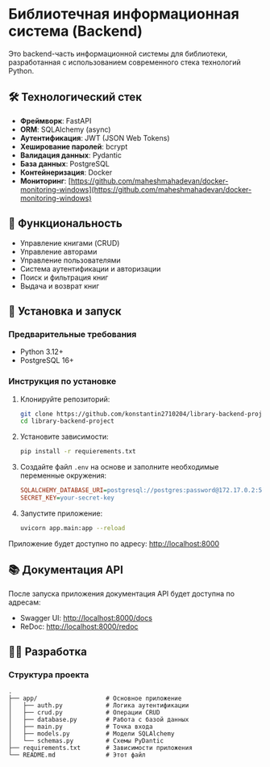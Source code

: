 # Библиотечная информационная система (Backend)

Это backend-часть информационной системы для библиотеки, разработанная с использованием современного стека технологий Python.

## 🛠 Технологический стек

- **Фреймворк**: FastAPI
- **ORM**: SQLAlchemy (async)
- **Аутентификация**: JWT (JSON Web Tokens)
- **Хеширование паролей**: bcrypt
- **Валидация данных**: Pydantic
- **База данных**: PostgreSQL
- **Контейнеризация**: Docker
- **Мониторинг**: [https://github.com/maheshmahadevan/docker-monitoring-windows](https://github.com/maheshmahadevan/docker-monitoring-windows)

## 📌 Функциональность

- Управление книгами (CRUD)
- Управление авторами
- Управление пользователями
- Система аутентификации и авторизации
- Поиск и фильтрация книг
- Выдача и возврат книг

## 🚀 Установка и запуск

### Предварительные требования

- Python 3.12+
- PostgreSQL 16+

### Инструкция по установке

1. Клонируйте репозиторий:
   ```bash
   git clone https://github.com/konstantin2710204/library-backend-project.git
   cd library-backend-project
   ```

2. Установите зависимости:
   ```bash
   pip install -r requierements.txt
   ```

3. Создайте файл `.env` на основе и заполните необходимые переменные окружения:
   ```ini
   SQLALCHEMY_DATABASE_URI=postgresql://postgres:password@172.17.0.2:5432/library_db
   SECRET_KEY=your-secret-key
   ```

5. Запустите приложение:
   ```bash
   uvicorn app.main:app --reload
   ```

Приложение будет доступно по адресу: [http://localhost:8000](http://localhost:8000)

## 📚 Документация API

После запуска приложения документация API будет доступна по адресам:

- Swagger UI: [http://localhost:8000/docs](http://localhost:8000/docs)
- ReDoc: [http://localhost:8000/redoc](http://localhost:8000/redoc)

## 🧑‍💻 Разработка

### Структура проекта

```
.
├── app/                   # Основное приложение
│   ├── auth.py            # Логика аутентификации
│   ├── crud.py            # Операции CRUD
│   ├── database.py        # Работа с базой данных
│   ├── main.py            # Точка входа
│   ├── models.py          # Модели SQLAlchemy
│   └── schemas.py         # Схемы PyDantic
├── requirements.txt       # Зависимости приложения
└── README.md              # Этот файл
```
